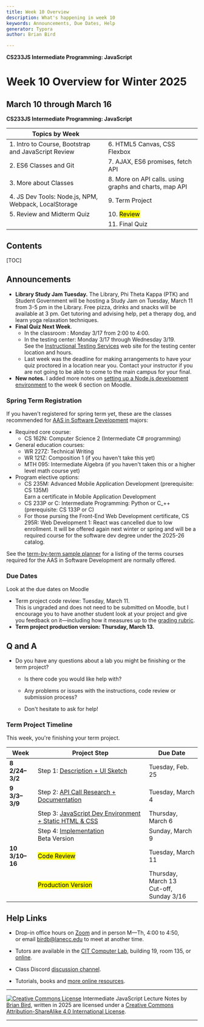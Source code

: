 ```yaml
---
title: Week 10 Overview
description: What's happening in week 10
keywords: Announcements, Due Dates, Help
generator: Typora
author: Brian Bird

---
```


**CS233JS Intermediate Programming: JavaScript**

<h1>Week 10 Overview for Winter 2025</h1>

<h2>March 10 through March 16</h2>

**CS233JS Intermediate Programming: JavaScript**

| Topics by Week                                       |                                                        |
| ---------------------------------------------------- | ------------------------------------------------------ |
| 1. Intro to Course, Bootstrap and JavaScript Review  | 6. HTML5 Canvas, CSS Flexbox                           |
| 2. ES6 Classes and Git                               | 7. AJAX, ES6 promises, fetch API                       |
| 3. More about Classes                                | 8. More on API calls. using graphs and charts, map API |
| 4. JS Dev Tools: Node.js, NPM, Webpack, LocalStorage | 9. Term Project                                        |
| 5. Review and Midterm Quiz                           | 10. <mark>Review</mark>                                |
|                                                      | 11. Final Quiz                                         |

<h2>Contents</h2>

[TOC]


## Announcements

- **Library Study Jam Tuesday.** The Library, Phi Theta Kappa (PTK) and Student Government will be hosting a Study Jam on Tuesday, March 11 from 3-5 pm in the Library. Free pizza, drinks and snacks will be available at 3 pm. Get tutoring and advising help, pet a therapy dog, and learn yoga relaxation techniques.
- **Final Quiz Next Week**.  
  - In the classroom : Monday 3/17 from 2:00 to 4:00.
  - In the testing center: Monday 3/17 through Wednesday 3/19.  
    See the [Instructional Testing Services](https://www.lanecc.edu/get-support/academic-support/instructional-testing-services) web site for the testing center location and hours.
  - Last week was the deadline for making arrangements to have your quiz proctored in a location near you. Contact your instructor if you are not going to be able to come to the main campus for your final.
- **New notes.** I added more notes on [setting up a Node.js development environment](CS233JS-LN-W06-D2-NodeDevToolSetup.html) to the week 6 section on Moodle.

### Spring Term Registration

If you haven't registered for spring term yet, these are the classes recommended for [AAS in Software Development](https://lanecc.smartcatalogiq.com/en/2024-2025/lcc-catalog/programs-of-study/computer-information-technology/software-development-aas/) majors:

- Required core course:
  - CS 162N: Computer Science 2 (Intermediate C# programming)
- General education courses:
  - WR 227Z: Technical Writing
  - WR 121Z: Composition 1 (if you haven't take this yet)
  - MTH 095: Intermediate Algebra (if you haven't taken this or a higher level math course yet)
- Program elective options: 
  - CS 235M: Advanced Mobile Application Development (prerequisite: CS 135M)  
    Earn a certificate in Mobile Application Development
  - CS 233P or C: Intermediate Programming: Python or C_++ (prerequisite: CS 133P or C)
  - For those pursing the Front-End Web Development certificate, CS 295R: Web Development 1: React was cancelled due to low enrollment. It will be offered again next winter or spring and will be a required course for the software dev degree under the 2025-26 catalog.

See the [term-by-term sample planner](https://docs.google.com/document/d/1F8CJY1M7A4J9uJtGRDFRyF-0j7l2AVe0vpPE5vcfHXE/edit?tab=t.0) for a listing of the terms courses required for the AAS in Software Development are normally offered.

### Due Dates 

Look at the due dates on Moodle

- Term project code review: Tuesday, March 11.  
  This is ungraded and does not need to be submitted on Moodle, but I encourage you to have another student look at your project and give you feedback on it&mdash;including how it measures up to the [grading rubric](CS233JS_TermProject_Rubric.htm).
- **Term project production version: Thursday, March 13.**

## Q and A

- Do you have any questions about a lab you might be finishing or the term project?

  -  Is there code you would like help with?

  - Any problems or issues with the instructions, code review or submission process?

  - Don't hesitate to ask for help!

### Term Project Timeline

This week, you're finishing your term project.

| Week                      | Project Step                                                 | Due Date                                     |
| ------------------------- | ------------------------------------------------------------ | -------------------------------------------- |
| **8<br />2/24&ndash;3/2** | Step 1: [Description + UI Sketch](../Labs/TermProject/CS233JS_ProjectInstructions.html#proposal-description--ui-mockup) | Tuesday, Feb. 25                             |
| **9<br />3/3&ndash;3/9**  | Step 2: [API Call Research + Documentation](../Labs/TermProject/CS233JS_ProjectInstructions.html#api-call-research--documentation) | Tuesday, March 4                             |
|                           | Step 3: [JavaScript Dev Environment + Static HTML & CSS](../Labs/TermProject/CS233JS_ProjectInstructions.html#dev-environment--html--css)</mark> | Thursday, March 6                            |
|                           | Step 4: [Implementation](../Labs/TermProject/CS233JS_ProjectInstructions.html#production-version)<br />Beta Version | Sunday, March 9                              |
| **10<br />3/10&ndash;16** | <mark>Code Review</mark>                                     | Tuesday, March 11                            |
|                           | <mark>Production Version</mark>                              | Thursday, March 13<br />Cut-off, Sunday 3/16 |

## Help Links

- Drop-in office hours on [Zoom](https://lanecc.zoom.us/j/93494931394) and in person M&mdash;Th, 4:00 to 4:50,  
  or email birdb@lanecc.edu to meet at another time.

- Tutors are available in the [CIT Computer Lab](https://www.lanecc.edu/programs-academics/academic-departments/business-technology-and-trades/computer-information-technology/cit-computer-lab), building 19, room 135, or [online](https://www.lanecc.edu/get-support/academic-support/academic-and-tutoring-services).
- Class Discord [discussion channel](https://discord.com/channels/1290812758249701396/1324897172981809273). 
- Tutorials, books and [more online resources](https://lcc-cit.github.io/CS233JS-CourseMaterials/CS233JS_References.html).

---

[![Creative Commons License](https://i.creativecommons.org/l/by-sa/4.0/88x31.png)](http://creativecommons.org/licenses/by-sa/4.0/) Intermediate JavaScript Lecture Notes by [Brian Bird](https://profbird.dev), written in <time>2025</time> are licensed under a [Creative Commons Attribution-ShareAlike 4.0 International License](http://creativecommons.org/licenses/by-sa/4.0/). 

---